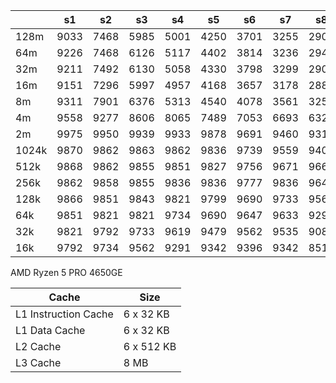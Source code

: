 
|       | s1   | s2   | s3   | s4   | s5   | s6   | s7   | s8   | s9   | s10  | s11  | s12  | s13  | s14  | s15  |
| ----- | ---- | ---- | ---- | ---- | ---- | ---- | ---- | ---- | ---- | ---- | ---- | ---- | ---- | ---- | ---- |
| 128m  | 9033 | 7468 | 5985 | 5001 | 4250 | 3701 | 3255 | 2908 | 2644 | 2387 | 2218 | 2096 | 2015 | 1923 | 1841 |
| 64m   | 9226 | 7468 | 6126 | 5117 | 4402 | 3814 | 3236 | 2942 | 2730 | 2500 | 2290 | 2180 | 2025 | 1952 | 1896 |
| 32m   | 9211 | 7492 | 6130 | 5058 | 4330 | 3798 | 3299 | 2905 | 2689 | 2486 | 2288 | 2160 | 2037 | 1934 | 1876 |
| 16m   | 9151 | 7296 | 5997 | 4957 | 4168 | 3657 | 3178 | 2889 | 2617 | 2414 | 2221 | 2106 | 1988 | 1884 | 1828 |
| 8m    | 9311 | 7901 | 6376 | 5313 | 4540 | 4078 | 3561 | 3255 | 2931 | 2640 | 2353 | 2175 | 2021 | 1987 | 2125 |
| 4m    | 9558 | 9277 | 8606 | 8065 | 7489 | 7053 | 6693 | 6328 | 5959 | 5699 | 5247 | 5639 | 5766 | 6248 | 6498 |
| 2m    | 9975 | 9950 | 9939 | 9933 | 9878 | 9691 | 9460 | 9318 | 9431 | 9073 | 8465 | 8648 | 9280 | 9012 | 8749 |
| 1024k | 9870 | 9862 | 9863 | 9862 | 9836 | 9739 | 9559 | 9405 | 9185 | 8999 | 9337 | 9318 | 9180 | 9263 | 9217 |
| 512k  | 9868 | 9862 | 9855 | 9851 | 9827 | 9756 | 9671 | 9662 | 9547 | 9480 | 9328 | 9142 | 9794 | 9810 | 9827 |
| 256k  | 9862 | 9858 | 9855 | 9836 | 9836 | 9777 | 9836 | 9648 | 9723 | 9690 | 9669 | 9563 | 9676 | 9784 | 9745 |
| 128k  | 9866 | 9851 | 9843 | 9821 | 9799 | 9690 | 9733 | 9563 | 9690 | 9549 | 9514 | 9562 | 9676 | 9439 | 9799 |
| 64k   | 9851 | 9821 | 9821 | 9734 | 9690 | 9647 | 9633 | 9291 | 9317 | 9344 | 9438 | 9084 | 9148 | 9344 | 9085 |
| 32k   | 9821 | 9792 | 9733 | 9619 | 9479 | 9562 | 9535 | 9085 | 9083 | 9083 | 9289 | 9083 | 8114 | 9342 | 8719 |
| 16k   | 9792 | 9734 | 9562 | 9291 | 9342 | 9396 | 9342 | 8517 | 8257 | 9083 | 8256 | 7569 | 8384 | 7785 | 9083 |

AMD Ryzen 5 PRO 4650GE

| Cache                | Size       |
| -------------------- | ---------- |
| L1 Instruction Cache | 6 x 32 KB  |
| L1 Data Cache        | 6 x 32 KB  |
| L2 Cache             | 6 x 512 KB |
| L3 Cache             | 8 MB       |
